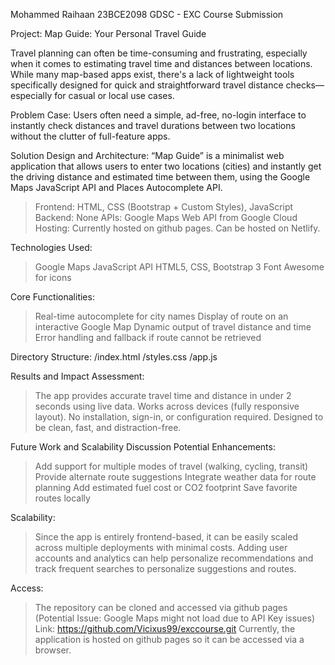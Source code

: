 Mohammed Raihaan 
23BCE2098
GDSC - EXC Course Submission

Project: Map Guide: Your Personal Travel Guide

Travel planning can often be time-consuming and frustrating, especially when it comes to estimating travel time and distances between locations. While many map-based apps exist, there's a lack of lightweight tools specifically designed for quick and straightforward travel distance checks—especially for casual or local use cases.

Problem Case: Users often need a simple, ad-free, no-login interface to instantly check distances and travel durations between two locations without the clutter of full-feature apps.

Solution Design and Architecture:
“Map Guide” is a minimalist web application that allows users to enter two locations (cities) and instantly get the driving distance and estimated time between them, using the Google Maps JavaScript API and Places Autocomplete API.
> Frontend: HTML, CSS (Bootstrap + Custom Styles), JavaScript
> Backend: None 
> APIs: Google Maps Web API from Google Cloud
> Hosting: Currently hosted on github pages. Can be hosted on Netlify.

Technologies Used:
> Google Maps JavaScript API
> HTML5, CSS, Bootstrap 3
> Font Awesome for icons

Core Functionalities:
> Real-time autocomplete for city names
> Display of route on an interactive Google Map
> Dynamic output of travel distance and time
> Error handling and fallback if route cannot be retrieved

Directory Structure:
/index.html
/styles.css
/app.js

Results and Impact Assessment:
> The app provides accurate travel time and distance in under 2 seconds using live data.
> Works across devices (fully responsive layout).
> No installation, sign-in, or configuration required.
> Designed to be clean, fast, and distraction-free.

Future Work and Scalability Discussion
Potential Enhancements:
> Add support for multiple modes of travel (walking, cycling, transit)
> Provide alternate route suggestions
> Integrate weather data for route planning
> Add estimated fuel cost or CO2 footprint
> Save favorite routes locally

Scalability:
> Since the app is entirely frontend-based, it can be easily scaled across multiple deployments with minimal costs.
> Adding user accounts and analytics can help personalize recommendations and track frequent searches to personalize suggestions and routes.

Access:
> The repository can be cloned and accessed via github pages (Potential Issue: Google Maps might not load due to API Key issues)
Link: https://github.com/Vicixus99/exccourse.git
> Currently, the application is hosted on github pages so it can be accessed via a browser.
